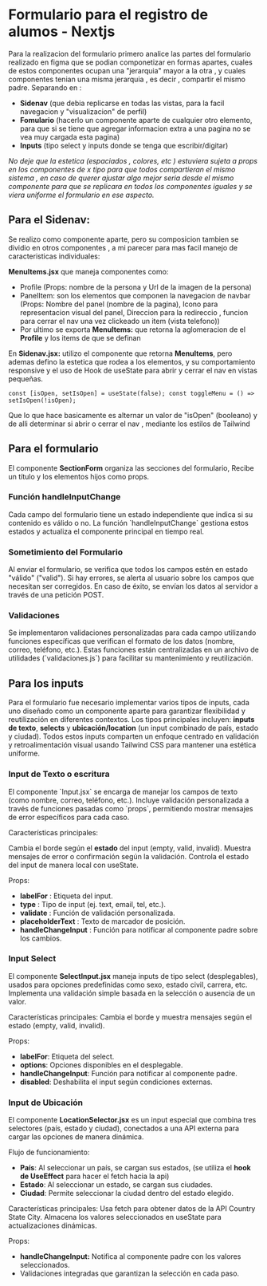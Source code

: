 # Formulario para el registro de alumos - Nextjs

<p>
	Para la realizacion del formulario primero analice las partes del formulario realizado en figma que se podian componetizar en formas apartes,  cuales de estos componentes ocupan una "jerarquia" mayor a la otra , y cuales componentes tenian una misma jerarquia , es decir , compartir el mismo padre. 
	Separando en :
	<ul>
		<li> <b>Sidenav</b> (que debia replicarse en todas las vistas, para la facil navegacion y "visualizacion" de perfil)</li>
		<li> <b>Fomulario</b> (hacerlo un componente aparte de cualquier otro elemento, para que si se tiene que agregar informacion extra a una pagina no se vea muy cargada esta pagina)</li>
		<li> <b>Inputs</b> (tipo select y inputs donde se tenga que escribir/digitar)</li>
	</ul>
	
*No deje que la estetica (espaciados , colores, etc ) estuviera sujeta a props en los componentes de x tipo para que todos compartieran el mismo sistema , en caso de querer ajustar algo mejor seria desde el mismo componente para que se replicara en todos los componentes iguales y se viera uniforme el formulario en ese aspecto.*
	
</p>

## Para el Sidenav:
<p>
Se realizo como componente aparte, pero su composicion tambien se dividio en otros componentes , a mi parecer para mas facil manejo de caracteristicas individuales:

**MenuItems.jsx**   que maneja componentes como:
- Profile (Props: nombre de la persona y Url de la imagen de la persona)
- PanelItem: son los elementos que componen la navegacion de navbar (Props: Nombre del panel (nombre de la pagina), Icono para representacion visual del panel, Direccion para la redireccio , funcion para cerrar el nav una vez clickeado un item (vista telefono))
- Por ultimo se exporta **MenuItems:** que retorna la aglomeracion de el **Profile** y los items de que se definan 

En **Sidenav.jsx:** utilizo el componente que retorna **MenuItems**, pero ademas defino la estetica que rodea a los elementos, y su comportamiento responsive y el uso de Hook de useState para abrir y cerrar el nav en vistas pequeñas.

``
const [isOpen, setIsOpen] = useState(false);
const toggleMenu = () => setIsOpen(!isOpen);
``

Que lo que hace basicamente es alternar un valor de "isOpen" (booleano) y de alli determinar si abrir o cerrar el nav , mediante los estilos de Tailwind

</p>

## Para el formulario 
<p> El componente <b>SectionForm</b> organiza las secciones del formulario,  Recibe un título y los elementos hijos como props. </p>

### Función handleInputChange
<p> Cada campo del formulario tiene un estado independiente que indica si su contenido es válido o no. La función `handleInputChange` gestiona estos estados y actualiza el componente principal en tiempo real. </p>

### Sometimiento del Formulario
<p> Al enviar el formulario, se verifica que todos los campos estén en estado "válido" ("valid"). Si hay errores, se alerta al usuario sobre los campos que necesitan ser corregidos. En caso de éxito, se envían los datos al servidor a través de una petición POST. </p>

### Validaciones
<p> Se implementaron validaciones personalizadas para cada campo utilizando funciones específicas que verifican el formato de los datos (nombre, correo, teléfono, etc.). Estas funciones están centralizadas en un archivo de utilidades (`validaciones.js`) para facilitar su mantenimiento y reutilización. </p>

## Para los inputs 
<p> Para el formulario fue necesario implementar varios tipos de inputs, cada uno diseñado como un componente aparte para garantizar flexibilidad y reutilización en diferentes contextos. Los tipos principales incluyen: <b>inputs de texto</b>, <b>selects</b> y <b>ubicación/location</b> (un input combinado de país, estado y ciudad). Todos estos inputs comparten un enfoque centrado en validación y retroalimentación visual usando Tailwind CSS para mantener una estética uniforme. </p>

### Input de Texto o escritura
<p> El componente `Input.jsx` se encarga de manejar los campos de texto (como nombre, correo, teléfono, etc.). Incluye validación personalizada a través de funciones pasadas como `props`, permitiendo mostrar mensajes de error específicos para cada caso. </p>

Características principales:

Cambia el borde según el <b>estado</b> del input (empty, valid, invalid).
Muestra mensajes de error o confirmación según la validación.
Controla el estado del input de manera local con useState.

Props:
- **labelFor** : Etiqueta del input.
- **type** : Tipo de input (ej. text, email, tel, etc.).
- **validate** : Función de validación personalizada.
- **placeholderText** : Texto de marcador de posición.
- **handleChangeInput** : Función para notificar al componente padre sobre los cambios.
</p>

### Input Select
<p> El componente <b>SelectInput.jsx</b> maneja inputs de tipo select (desplegables), usados para opciones predefinidas como sexo, estado civil, carrera, etc. Implementa una validación simple basada en la selección o ausencia de un valor. </p>

Características principales:
Cambia el borde y muestra mensajes según el estado (empty, valid, invalid).

Props:
- **labelFor**: Etiqueta del select.
- **options**: Opciones disponibles en el desplegable.
- **handleChangeInput**: Función para notificar al componente padre.
- **disabled**: Deshabilita el input según condiciones externas.
</p>

### Input de Ubicación
<p> El componente <b>LocationSelector.jsx</b> es un input especial que combina tres selectores (país, estado y ciudad), conectados a una API externa para cargar las opciones de manera dinámica. </p>

Flujo de funcionamiento:
- **País**: Al seleccionar un país, se cargan sus estados, (se utiliza el  <b>hook de UseEffect</b> para hacer el fetch hacia la api)
- **Estado**: Al seleccionar un estado, se cargan sus ciudades.
- **Ciudad**: Permite seleccionar la ciudad dentro del estado elegido.

Características principales:
Usa fetch para obtener datos de la API Country State City.
Almacena los valores seleccionados en useState para actualizaciones dinámicas.

Props:
- **handleChangeInput:** Notifica al componente padre con los valores seleccionados.
- Validaciones integradas que garantizan la selección en cada paso.
</p>
